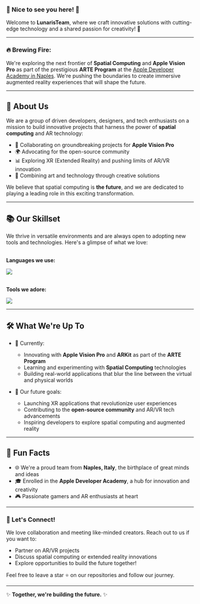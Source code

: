 ### 👋 Nice to see you here! 👋

Welcome to **LunarisTeam**, where we craft innovative solutions with cutting-edge technology and a shared passion for creativity! 🚀

---

### 🔥 **Brewing Fire:**  
We're exploring the next frontier of **Spatial Computing** and **Apple Vision Pro** as part of the prestigious **ARTE Program** at the [Apple Developer Academy in Naples](https://www.developeracademy.unina.it). We're pushing the boundaries to create immersive augmented reality experiences that will shape the future. 

---

## 📖 About Us

We are a group of driven developers, designers, and tech enthusiasts on a mission to build innovative projects that harness the power of **spatial computing** and AR technology:

- 💪 Collaborating on groundbreaking projects for **Apple Vision Pro**  
- 🌍 Advocating for the open-source community  
- 📊 Exploring XR (Extended Reality) and pushing limits of AR/VR innovation
- 🌟 Combining art and technology through creative solutions 

We believe that spatial computing is **the future**, and we are dedicated to playing a leading role in this exciting transformation.

---

## 📚 Our Skillset

We thrive in versatile environments and are always open to adopting new tools and technologies. Here's a glimpse of what we love:

<br>**Languages we use:**</br>
<p>
   <a href="https://skillicons.dev">
      <img src="https://skillicons.dev/icons?i=swift,py,js,cpp,bash">
   </a>
</p>

<br>**Tools we adore:**</br>
<p>
    <a href="https://skillicons.dev">
        <img src="https://skillicons.dev/icons?i=visionpro,xcode,git,docker,vscode">
    </a>
</p>

---

## 🛠️ What We're Up To

- 🔨 Currently:
    - Innovating with **Apple Vision Pro** and **ARKit** as part of the **ARTE Program**
    - Learning and experimenting with **Spatial Computing** technologies
    - Building real-world applications that blur the line between the virtual and physical worlds

- 🤞 Our future goals:
    - Launching XR applications that revolutionize user experiences
    - Contributing to the **open-source community** and AR/VR tech advancements
    - Inspiring developers to explore spatial computing and augmented reality

---

## 🌟 Fun Facts
- 🌐 We're a proud team from **Naples, Italy**, the birthplace of great minds and ideas
- 🎓 Enrolled in the **Apple Developer Academy**, a hub for innovation and creativity
- 🎮 Passionate gamers and AR enthusiasts at heart

---

### 💬 Let's Connect!
We love collaboration and meeting like-minded creators. Reach out to us if you want to:
- Partner on AR/VR projects
- Discuss spatial computing or extended reality innovations
- Explore opportunities to build the future together!

Feel free to leave a star ⭐ on our repositories and follow our journey. 

---

✨ **Together, we're building the future.** ✨
